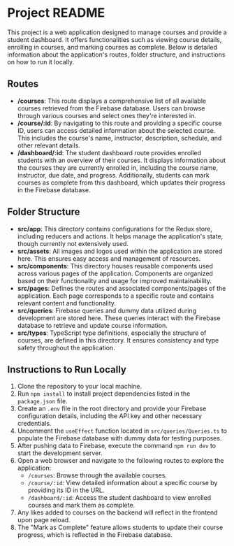 # Project README

This project is a web application designed to manage courses and provide a student dashboard. It offers functionalities such as viewing course details, enrolling in courses, and marking courses as complete. Below is detailed information about the application's routes, folder structure, and instructions on how to run it locally.

## Routes

- **/courses**: This route displays a comprehensive list of all available courses retrieved from the Firebase database. Users can browse through various courses and select ones they're interested in.
- **/course/:id**: By navigating to this route and providing a specific course ID, users can access detailed information about the selected course. This includes the course's name, instructor, description, schedule, and other relevant details.
- **/dashboard/:id**: The student dashboard route provides enrolled students with an overview of their courses. It displays information about the courses they are currently enrolled in, including the course name, instructor, due date, and progress. Additionally, students can mark courses as complete from this dashboard, which updates their progress in the Firebase database.

## Folder Structure

- **src/app**: This directory contains configurations for the Redux store, including reducers and actions. It helps manage the application's state, though currently not extensively used.
- **src/assets**: All images and logos used within the application are stored here. This ensures easy access and management of resources.
- **src/components**: This directory houses reusable components used across various pages of the application. Components are organized based on their functionality and usage for improved maintainability.
- **src/pages**: Defines the routes and associated components/pages of the application. Each page corresponds to a specific route and contains relevant content and functionality.
- **src/queries**: Firebase queries and dummy data utilized during development are stored here. These queries interact with the Firebase database to retrieve and update course information.
- **src/types**: TypeScript type definitions, especially the structure of courses, are defined in this directory. It ensures consistency and type safety throughout the application.

## Instructions to Run Locally

1. Clone the repository to your local machine.
2. Run `npm install` to install project dependencies listed in the `package.json` file.
3. Create an `.env` file in the root directory and provide your Firebase configuration details, including the API key and other necessary credentials.
4. Uncomment the `useEffect` function located in `src/queries/Queries.ts` to populate the Firebase database with dummy data for testing purposes.
5. After pushing data to Firebase, execute the command `npm run dev` to start the development server.
6. Open a web browser and navigate to the following routes to explore the application:
   - `/courses`: Browse through the available courses.
   - `/course/:id`: View detailed information about a specific course by providing its ID in the URL.
   - `/dashboard/:id`: Access the student dashboard to view enrolled courses and mark them as complete.
7. Any likes added to courses on the backend will reflect in the frontend upon page reload.
8. The "Mark as Complete" feature allows students to update their course progress, which is reflected in the Firebase database.

